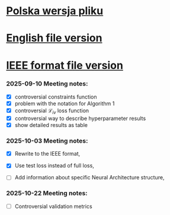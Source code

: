 # [Polska wersja pliku](main.pdf)
# [English file version](main_en.pdf)
# [IEEE format file version](main_ieee.pdf)


### 2025-09-10 Meeting notes:
  - [x] controversial constraints function 
  - [x] problem with the notation for Algorithm 1
  - [x] controversial $\mathcal{L}_{iv}$ loss function
  - [x] controversial way to describe hyperparameter results
  - [x] show detailed results as table

### 2025-10-03 Meeting notes: 
  - [x] Rewrite to the IEEE format, 
  - [x] Use test loss instead of full loss, 
  - [ ] Add information about specific Neural Architecture structure,


### 2025-10-22 Meeting notes: 
  - [ ] Controversial validation metrics



